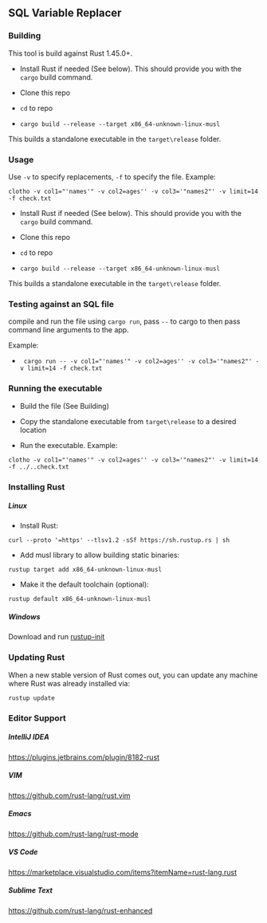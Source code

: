 ## SQL Variable Replacer

### Building

This tool is build against Rust 1.45.0+.

- Install Rust if needed (See below). This should provide you with the `cargo` build command. 

- Clone this repo

- `cd` to repo 

- `cargo build --release --target x86_64-unknown-linux-musl`

This builds a standalone executable in the `target\release` folder.

### Usage

Use `-v` to specify replacements, `-f` to specify the file. Example:

`clotho -v col1="'names'" -v col2=ages'' -v col3='"names2"' -v limit=14 -f check.txt`

- Install Rust if needed (See below). This should provide you with the `cargo` build command. 

- Clone this repo

- `cd` to repo 

- `cargo build --release --target x86_64-unknown-linux-musl`

This builds a standalone executable in the `target\release` folder.


### Testing against an SQL file

compile and run the file using `cargo run`, pass `--` to cargo to then pass command line arguments to the app.

Example:

- ` cargo run -- -v col1="'names'" -v col2=ages'' -v col3='"names2"' -v limit=14 -f check.txt`

### Running the executable

- Build the file (See Building)

- Copy the standalone executable from `target\release` to a desired location

- Run the executable. Example: 

 `clotho -v col1="'names'" -v col2=ages'' -v col3='"names2"' -v limit=14 -f ../..check.txt`


### Installing Rust

##### Linux

- Install Rust:

`curl --proto '=https' --tlsv1.2 -sSf https://sh.rustup.rs | sh`

- Add musl library to allow building static binaries: 

`rustup target add x86_64-unknown-linux-musl`

- Make it the default toolchain (optional):
 
`rustup default x86_64-unknown-linux-musl`

##### Windows

Download and run [rustup-init](https://static.rust-lang.org/rustup/dist/i686-pc-windows-gnu/rustup-init.exe)


### Updating Rust

When a new stable version of Rust comes out, you can update any machine where Rust was already installed via:

`rustup update`


### Editor Support

##### IntelliJ IDEA

https://plugins.jetbrains.com/plugin/8182-rust

##### VIM

https://github.com/rust-lang/rust.vim

##### Emacs

https://github.com/rust-lang/rust-mode

##### VS Code

https://marketplace.visualstudio.com/items?itemName=rust-lang.rust

##### Sublime Text

https://github.com/rust-lang/rust-enhanced
